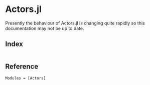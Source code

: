 # Actors.jl

Presently the behaviour of Actors.jl is changing quite rapidly so this
documentation may not be up to date.

## Index

```@index
```

## Reference

```@autodocs
Modules = [Actors]
```
